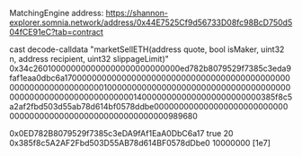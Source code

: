 

MatchingEngine address: https://shannon-explorer.somnia.network/address/0x44E7525Cf9d56733D08fc98BcD750d504fCE91eC?tab=contract

cast decode-calldata "marketSellETH(address quote, bool isMaker, uint32 n, address recipient, uint32 slippageLimit)" 0x34c260100000000000000000000000000ed782b8079529f7385c3eda9faf1eaa0dbc6a1700000000000000000000000000000000000000000000000000000000000000010000000000000000000000000000000000000000000000000000000000000014000000000000000000000000385f8c5a2af2fbd503d55ab78d614bf0578ddbe00000000000000000000000000000000000000000000000000000000000989680

0x0ED782B8079529f7385c3eDA9fAf1EaA0DbC6a17
true
20
0x385f8c5A2AF2Fbd503D55AB78d614BF0578dDbe0
10000000 [1e7]